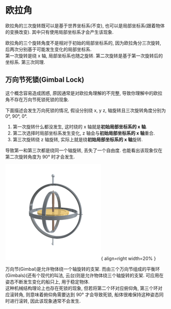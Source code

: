 # 欧拉角

欧拉角的三次旋转既可以是基于世界坐标系(不变), 也可以是局部坐标系(跟着物体的变换改变). 其中只有使用局部坐标系才会产生该现象.  

欧拉角的三个旋转角度不是相对于初始的局部坐标系的, 因为欧拉角分三次旋转, 后两次分别基于可能发生变化的局部坐标系.  
第一次旋转是绕 x 轴, 局部坐标系也随之旋转. 第二次旋转是基于第一次旋转后的坐标系. 第三次同理.  

## 万向节死锁(Gimbal Lock)

这个概念容易造成困惑, 原因通常是对欧拉角理解的不完整, 导致你理解中的欧拉角不存在万向节死锁死锁的现象.  

下面描述会发生万向死锁的情况, 假设分别绕 x, y z, 轴旋转且三次旋转角度分别为 0°, 90°, 0°.  

1. 第一次旋转什么都没发生, 这时绕的 x 轴就是**初始局部坐标系的 x 轴**.
2. 第二次选择时局部坐标系发生变化, z 轴会与**初始局部坐标系的 x 轴**重合.
3. 第三次旋转绕 z 轴旋转, 实际上就是绕**初始局部坐标系的 x 轴**旋转.

导致第一和第三次都是绕同一个轴旋转, 丢失了一个自由度. 也能看出该现象仅在第二次旋转角度为 90° 时才会发生.  

![Gimbals - Lucas Vieira](assets/gimbals.gif){ align=right width=20% }  

万向节(Gimbal)是允许物体绕一个轴旋转的支架. 而由三个万向节组成的平衡环(Gimbals)(还有个现代的叫法, 云台)则是允许物体绕三个轴旋转的支架. 可应用在姿态不断发生变化的船只上, 用于稳定物体.  
这种机械结构理论上也存在死锁的现象, 但若将第二个环对应俯仰角, 第三个环对应滚转角, 则意味着俯仰角需要达到 90° 才会导致死锁, 船体很难保持这种姿态同时进行滚转, 因此该现象通常不会发生.  
